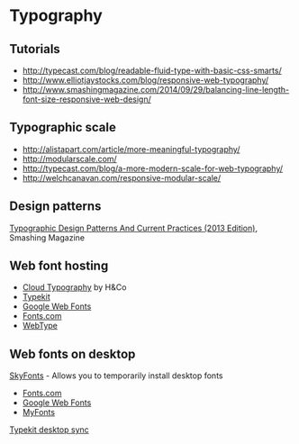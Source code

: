 # Typography

## Tutorials

* http://typecast.com/blog/readable-fluid-type-with-basic-css-smarts/
* http://www.elliotjaystocks.com/blog/responsive-web-typography/
* http://www.smashingmagazine.com/2014/09/29/balancing-line-length-font-size-responsive-web-design/

## Typographic scale

* http://alistapart.com/article/more-meaningful-typography/
* http://modularscale.com/
* http://typecast.com/blog/a-more-modern-scale-for-web-typography/
* http://welchcanavan.com/responsive-modular-scale/

## Design patterns

[Typographic Design Patterns And Current Practices (2013 Edition)](http://www.smashingmagazine.com/2013/05/17/typographic-design-patterns-practices-case-study-2013/), Smashing Magazine


## Web font hosting

* [Cloud Typography](http://www.typography.com/cloud/) by H&Co
* [Typekit](https://typekit.com/)
* [Google Web Fonts](https://www.google.com/fonts/)
* [Fonts.com](http://www.fonts.com/)
* [WebType](http://www.webtype.com/)

## Web fonts on desktop

[SkyFonts](https://skyfonts.com/) - Allows you to temporarily install desktop fonts 

* [Fonts.com](http://www.fonts.com/browse/font-tools/skyfonts)
* [Google Web Fonts](http://www.fonts.com/web-fonts/google)
* [MyFonts](http://www.myfonts.com/info/skyfonts/)

[Typekit desktop sync](http://help.typekit.com/customer/portal/articles/1189216-introduction-to-desktop-fonts-from-typekit)

